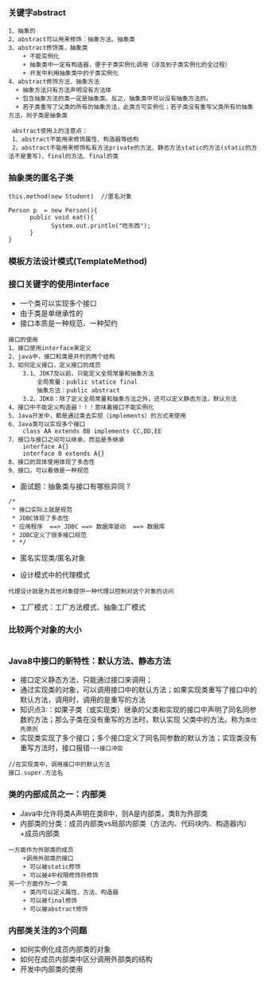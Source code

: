 ### 关键字abstract
```
1、抽象的
2、abstract可以用来修饰：抽象方法、抽象类
3、abstract修饰类，抽象类
	+ 不能实例化
	+ 抽象类中一定有构造器，便于子类实例化调用（涉及到子类实例化的全过程）
	+ 开发中利用抽象类中的子类实例化
4、abstract修饰方法、抽象方法
  + 抽象方法只有方法声明没有方法体
  + 包含抽象方法的类一定是抽象类。反之，抽象类中可以没有抽象方法的。
  + 若子类重写了父类的所有的抽象方法，此类方可实例化；若子类没有重写父类所有的抽象方法，则子类是抽象类
```
```
 abstract使用上的注意点：
 1、abstract不能用来修饰属性、构造器等结构
 2、abstract不能用来修饰私有方法private的方法、静态方法static的方法(static的方法不是重写)、final的方法、final的类
```


### 抽象类的匿名子类
```
this.method(new Student)  //匿名对象

Person p  = new Person(){
      public void eat(){
            System.out.println("吃东西");
      }
} 

```

### 模板方法设计模式(TemplateMethod)


### 接口关键字的使用interface
+ 一个类可以实现多个接口
+ 由于类是单继承性的
+ 接口本质是一种规范、一种契约
```
接口的使用
1、接口使用interface来定义
2、java中，接口和类是并列的两个结构
3、如何定义接口，定义接口的成员
	3.1、JDK7及以前，只能定义全局常量和抽象方法
		全局常量：public statice final
		抽象方法：public abstract
	3.2、JDK8：除了定义全局常量和抽象方法之外，还可以定义静态方法，默认方法
4、接口中不能定义构造器！！！意味着接口不能实例化
5、Java开发中，都是通过类去实现（implements）的方式来使用
6、Java类可以实现多个接口
	class AA extends BB implements CC,DD,EE
7、接口与接口之间可以继承，而且是多继承
	interface A{}
	interface B extends A{}
8、接口的具体使用体现了多态性
9、接口，可以看做是一种规范
```
+ 面试题：抽象类与接口有哪些异同？
```
/*
 * 接口实际上就是规范
 * JDBC体现了多态性
 * 应用程序  ==> JDBC ==> 数据库驱动  ==> 数据库
 * JDBC定义了很多接口规范
 * */
```
+ 匿名实现类/匿名对象

+ 设计模式中的代理模式
```
代理设计就是为其他对象提供一种代理以控制对这个对象的访问
```

+ 工厂模式：工厂方法模式、抽象工厂模式

### 比较两个对象的大小
```
```

### Java8中接口的新特性：默认方法、静态方法
+ 接口定义静态方法，只能通过接口来调用；
+ 通过实现类的对象，可以调用接口中的默认方法；如果实现类重写了接口中的默认方法，调用时，调用的是重写的方法
+ 知识点3:：如果子类（或实现类）继承的父类和实现的接口中声明了同名同参数的方法；那么子类在没有重写的方法时，默认实现
父类中的方法。称为`类优先原则`
+ 实现类实现了多个接口；多个接口定义了同名同参数的默认方法；实现类没有重写方法时，接口报错---`接口冲突`
```
//在实现类中，调用接口中的默认方法
接口.super.方法名
``` 

### 类的内部成员之一：内部类
+ Java中允许将类A声明在类B中，则A是内部类，类B为外部类
+ 内部类的分类：成员内部类vs局部内部类（方法内、代码块内、构造器内）
+成员内部类
```
一方面作为外部类的成员
    +调用外部类的接口
    + 可以被static修饰
    + 可以被4中权限修饰符修饰
另一个方面作为一个类
    + 类内可以定义属性、方法、构造器
    + 可以被final修饰
    + 可以被abstract修饰
```

### 内部类关注的3个问题
+ 如何实例化成员内部类的对象
+ 如何在成员内部类中区分调用外部类的结构
+ 开发中内部类的使用
